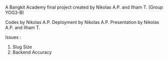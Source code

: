 A Bangkit Academy final project created by Nikolas A.P. and Ilham T. (Group YOG3-B)

Codes by Nikolas A.P.
Deployment by Nikolas A.P.
Presentation by Nikolas A.P. and Ilham T.

Issues :
1. Slug Size
2. Backend Accuracy
